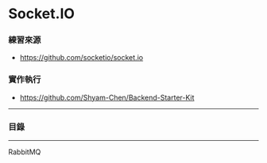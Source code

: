 # Socket.IO

### 練習來源
* https://github.com/socketio/socket.io

### 實作執行
* https://github.com/Shyam-Chen/Backend-Starter-Kit

***

### 目錄

***

RabbitMQ
